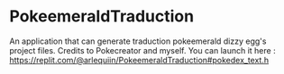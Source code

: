 # PokeemeraldTraduction
An application that can generate traduction pokeemerald dizzy egg's project files. Credits to Pokecreator and myself. You can launch it here : https://replit.com/@arlequiin/PokeemeraldTraduction#pokedex_text.h 
